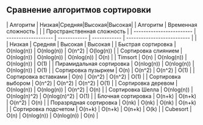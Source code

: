 ## Сравнение алгоритмов сортировки


| Алгоритм | Низкая|Средняя|Высокая|Высокая|
| Алгоритм                 | Временная сложность |              |              | Пространственная сложность |
| ------------------------ | ------------------- | ------------ | ------------ | -------------------------- |
|                          | Низкая              | Средняя      | Высокая      | Высокая                    |
| Быстрая сортировка       | O(nlog(n))          | O(nlog(n))   | O(n^2)       | O(log(n))                  |
| Сортировка слиянием      | O(nlog(n))          | O(nlog(n))   | O(nlog(n))   | O(n)                       |
| Timsort                  | O(n)                | O(nlog(n))   | O(nlog(n))   | O(1)                       |
| Пирамидальная сортировка | O(nlog(n))          | O(nlog(n))   | O(nlog(n))   | O(1)                       |
| Сортировка пузыркем      | O(n)                | O(n^2)       | O(n^2)       | O(1)                       |
| Сортировка вставками     | O(n)                | O(n^2)       | O(n^2)       | O(1)                       |
| Сортировка выбором       | O(n^2)              | O(n^2)       | O(n^2)       | O(1)                       |
| Сортировка деревом       | O(nlog(n))          | O(nlog(n))   | O(n^2)       | O(n)                       |
| Сортировка Шелла         | O(nlog(n))          | O(nlog(n)^2) | O(nlog(n)^2) | O(1)                       |
| Блочная сортировка       | O(n+k)              | O(n+k)       | O(n^2)       | O(n)                       |
| Поразрядная сортировка   | O(nk)               | O(nk)        | O(nk)        | O(n+k)                     |
| Сортировка подсчетом     | O(n+k)              | O(n+k)       | O(n+k)       | O(k)                       |
| Cubesort                 | O(n)                | O(nlog(n))   | O(nlog(n))   | O(n)                       |
